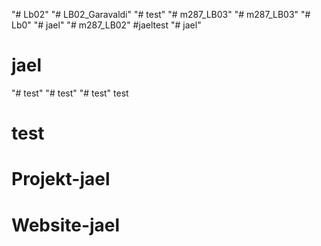 "# Lb02" 
"# LB02_Garavaldi" 
"# test" 
"# m287_LB03" 
"# m287_LB03" 
"# Lb0" 
"# jael" 
"# m287_LB02" 
#jaeltest
"# jael" 
# jael
"# test" 
"# test" 
"# test" 
 test
# test
# Projekt-jael
# Website-jael
